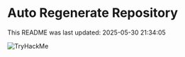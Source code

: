 # Auto Regenerate Repository

This README was last updated: 2025-05-30 21:34:05

 ![TryHackMe](https://tryhackme.com/badge/533634)